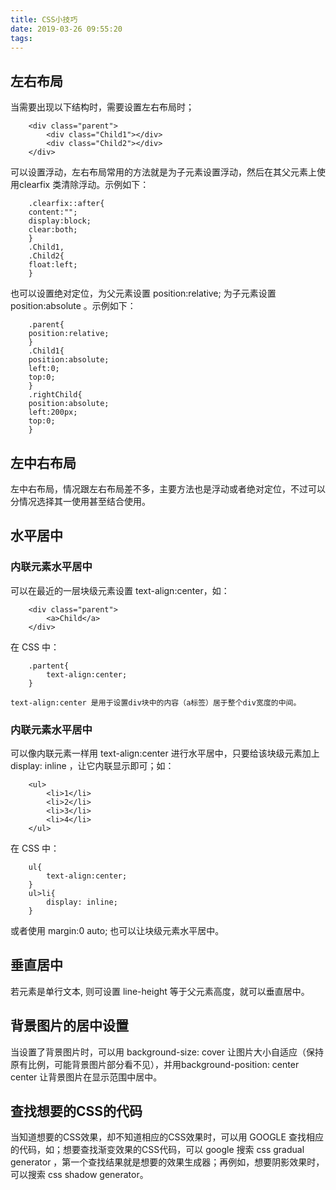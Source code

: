 ```yaml
---
title: CSS小技巧
date: 2019-03-26 09:55:20
tags:
---
```


## 左右布局

当需要出现以下结构时，需要设置左右布局时；

``` 
    <div class="parent">
        <div class="Child1"></div>
        <div class="Child2"></div>
    </div>
```

可以设置浮动，左右布局常用的方法就是为子元素设置浮动，然后在其父元素上使用clearfix 类清除浮动。示例如下：

``` 
    .clearfix::after{
    content:"";
    display:block;
    clear:both;
    }
    .Child1,
    .Child2{
    float:left;
    }
```

也可以设置绝对定位，为父元素设置 position:relative; 为子元素设置position:absolute 。示例如下：

```
    .parent{
    position:relative;
    }
    .Child1{
    position:absolute;
    left:0;
    top:0;
    }
    .rightChild{
    position:absolute;
    left:200px;
    top:0;
    }
```
## 左中右布局

左中右布局，情况跟左右布局差不多，主要方法也是浮动或者绝对定位，不过可以分情况选择其一使用甚至结合使用。

## 水平居中

### 内联元素水平居中

可以在最近的一层块级元素设置 text-align:center，如：

``` 
    <div class="parent">
        <a>Child</a>
    </div>
``` 

在 CSS 中：

``` 
    .partent{
        text-align:center;
    }

text-align:center 是用于设置div块中的内容（a标签）居于整个div宽度的中间。
```

### 内联元素水平居中

可以像内联元素一样用 text-align:center 进行水平居中，只要给该块级元素加上 display: inline ，让它内联显示即可；如：

``` 
    <ul>
        <li>1</li>
        <li>2</li>
        <li>3</li>
        <li>4</li>
    </ul>
```

在 CSS 中：
```
    ul{
        text-align:center;
    }
    ul>li{
        display: inline;
    }
```

或者使用 margin:0 auto; 也可以让块级元素水平居中。

## 垂直居中

若元素是单行文本, 则可设置 line-height 等于父元素高度，就可以垂直居中。

## 背景图片的居中设置

当设置了背景图片时，可以用 background-size: cover 让图片大小自适应（保持原有比例，可能背景图片部分看不见），并用background-position: center center 让背景图片在显示范围中居中。

## 查找想要的CSS的代码

当知道想要的CSS效果，却不知道相应的CSS效果时，可以用 GOOGLE 查找相应的代码，如；想要查找渐变效果的CSS代码，可以 google 搜索 css gradual generator ，第一个查找结果就是想要的效果生成器；再例如，想要阴影效果时，可以搜索 css shadow generator。